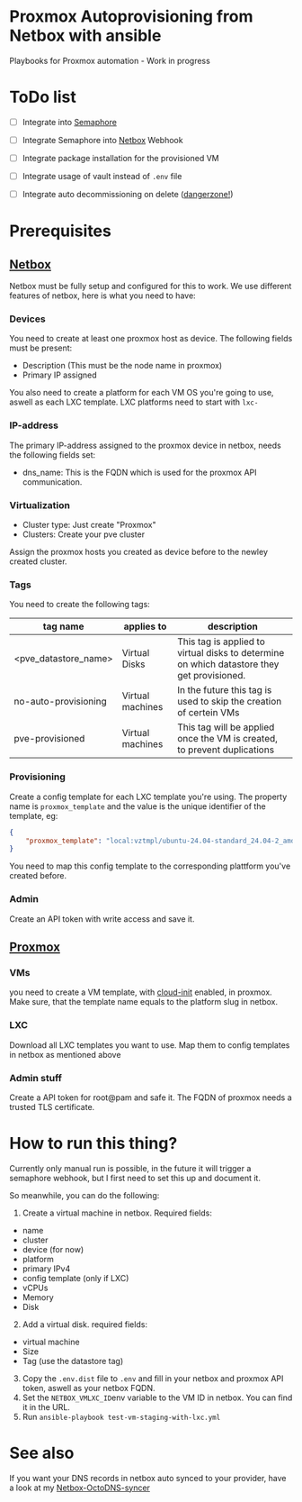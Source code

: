 # Proxmox Autoprovisioning from Netbox with ansible
Playbooks for Proxmox automation - Work in progress

# ToDo list

- [ ] Integrate into [Semaphore](https://github.com/semaphoreui/semaphore)
- [ ] Integrate Semaphore into [Netbox](https://github.com/netbox-community/netbox) Webhook
- [ ] Integrate package installation for the provisioned VM
- [ ] Integrate usage of vault instead of `.env` file
- [ ] Integrate auto decommissioning on delete ([dangerzone!](https://i.giphy.com/media/v1.Y2lkPTc5MGI3NjExa201eGNwZzd1bjYwMWQ0dzY2MmNrcW5vNDc4bzBtdDZxdzE1bmJpbCZlcD12MV9pbnRlcm5hbF9naWZfYnlfaWQmY3Q9Zw/H8iL56bXGjVE4/giphy.gif))


# Prerequisites 
## [Netbox](https://github.com/netbox-community/netbox)

Netbox must be fully setup and configured for this to work. We use different features of netbox, here is what you need to have:

### Devices

You need to create at least one proxmox host as device. The following fields must be present:

- Description (This must be the node name in proxmox)
- Primary IP assigned

You also need to create a platform for each VM OS you're going to use, aswell as each LXC template. LXC platforms need to start with `lxc-`

### IP-address

The primary IP-address assigned to the proxmox device in netbox, needs the following fields set:

- dns_name: This is the FQDN which is used for the proxmox API communication.


### Virtualization

- Cluster type: Just create "Proxmox"
- Clusters: Create your pve cluster

Assign the proxmox hosts you created as device before to the newley created cluster.

### Tags

You need to create the following tags:

| tag name | applies to | description |
| -------- | ---------- | ----------- |
| <pve_datastore_name> | Virtual Disks | This tag is applied to virtual disks to determine on which datastore they get provisioned. |
| no-auto-provisioning | Virtual machines | In the future this tag is used to skip the creation of certein VMs |
| pve-provisioned | Virtual machines | This tag will be applied once the VM is created, to prevent duplications |


### Provisioning

Create a config template for each LXC template you're using. The property name is `proxmox_template` and the value is the unique identifier of the template, eg:

```json
{
    "proxmox_template": "local:vztmpl/ubuntu-24.04-standard_24.04-2_amd64.tar.zst"
}
```

You need to map this config template to the corresponding plattform you've created before.

### Admin
Create an API token with write access and save it.

## [Proxmox](https://proxmox.com/en/proxmox-virtual-environment/overview)

### VMs

you need to create a VM template, with [cloud-init](https://cloud-init.io) enabled, in proxmox. Make sure, that the template name equals to the platform slug in netbox.

### LXC

Download all LXC templates you want to use. Map them to config templates in netbox as mentioned above

### Admin stuff
Create a API token for root@pam and safe it.
The FQDN of proxmox needs a trusted TLS certificate.




# How to run this thing?

Currently only manual run is possible, in the future it will trigger a semaphore webhook, but I first need to set this up and document it.

So meanwhile, you can do the following:

1. Create a virtual machine in netbox. Required fields:
- name
- cluster
- device (for now)
- platform
- primary IPv4
- config template (only if LXC)
- vCPUs
- Memory
- Disk
2. Add a virtual disk. required fields:
- virtual machine
- Size
- Tag (use the datastore tag)
3. Copy the `.env.dist` file to `.env` and fill in your netbox and proxmox API token, aswell as your netbox FQDN.
4. Set the `NETBOX_VMLXC_ID`env variable to the VM ID in netbox. You can find it in the URL.
5. Run `ansible-playbook test-vm-staging-with-lxc.yml` 


# See also
If you want your DNS records in netbox auto synced to your provider, have a look at my [Netbox-OctoDNS-syncer](https://github.com/jhuesser/octodns-webhook-listener/tree/main)